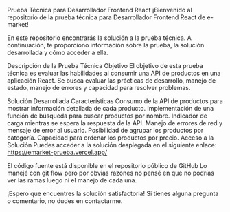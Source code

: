 Prueba Técnica para Desarrollador Frontend React
¡Bienvenido al repositorio de la prueba técnica para Desarrollador Frontend React de e-market!

En este repositorio encontrarás la solución a la prueba técnica. A continuación, te proporciono información sobre la prueba, la solución desarrollada y cómo acceder a ella.

Descripción de la Prueba Técnica
Objetivo
El objetivo de esta prueba técnica es evaluar las habilidades al consumir una API de productos en una aplicación React. 
Se busca evaluar las prácticas de desarrollo, manejo de estado, manejo de errores y capacidad para resolver problemas.

Solución Desarrollada
Características
Consumo de la API de productos para mostrar información detallada de cada producto.
Implementación de una función de búsqueda para buscar productos por nombre.
Indicador de carga mientras se espera la respuesta de la API.
Manejo de errores de red y mensaje de error al usuario.
Posibilidad de agrupar los productos por categoría.
Capacidad para ordenar los productos por precio.
Acceso a la Solución
Puedes acceder a la solución desplegada en el siguiente enlace: https://emarket-prueba.vercel.app/

El código fuente está disponible en el repositorio público de GitHub
Lo manejé con git flow pero por obvias razones no pensé en que no podrías ver las ramas luego ni el manejo de cada una.

¡Espero que encuentres la solución satisfactoria! Si tienes alguna pregunta o comentario, no dudes en contactarme.

